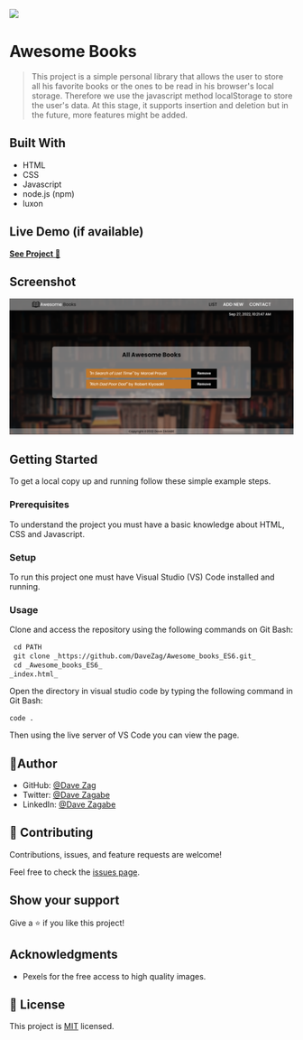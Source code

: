 ![](https://img.shields.io/badge/Microverse-blueviolet)

# Awesome Books

> This project is a simple personal library that allows the user to store all his favorite books or the ones to be read in his browser's local storage. Therefore we use the javascript method localStorage to store the user's data. At this stage, it supports insertion and deletion but in the future, more features might be added.

## Built With

- HTML
- CSS
- Javascript
- node.js (npm)
- luxon

## Live Demo (if available)

[**See Project 🚀**](https://davezag.github.io/Awesome_books_ES6/)

## Screenshot

![Desktop Design](./preview/preview.png)

## Getting Started

To get a local copy up and running follow these simple example steps.

### Prerequisites

To understand the project you must have a basic knowledge about HTML, CSS and Javascript.

### Setup

To run this project one must have Visual Studio (VS) Code installed and running.

### Usage

Clone and access the repository using the following commands on Git Bash:

  ```
   cd PATH 
   git clone _https://github.com/DaveZag/Awesome_books_ES6.git_
   cd _Awesome_books_ES6_
  _index.html_ 
  ```

Open the directory in visual studio code by typing the following command in Git Bash:

 ```
 code .
  ```
Then using the live server of VS Code you can view the page.

## 👤Author

- GitHub: [@Dave Zag](https://github.com/DaveZag)
- Twitter: [@Dave Zagabe](https://twitter.com/davezagabe2)
- LinkedIn: [@Dave Zagabe](https://www.linkedin.com/in/dave-zagabe-03597a247/)

## 🤝 Contributing

Contributions, issues, and feature requests are welcome!

Feel free to check the [issues page](../../issues/).

## Show your support

Give a ⭐️ if you like this project!

## Acknowledgments

- Pexels for the free access to high quality images.

## 📝 License

This project is [MIT](./LICENSE) licensed.
